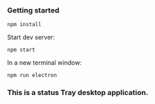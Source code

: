 ### Getting started

`npm install`

Start dev server:

`npm start`

In a new terminal window:

`npm run electron`

### This is a status Tray desktop application.
